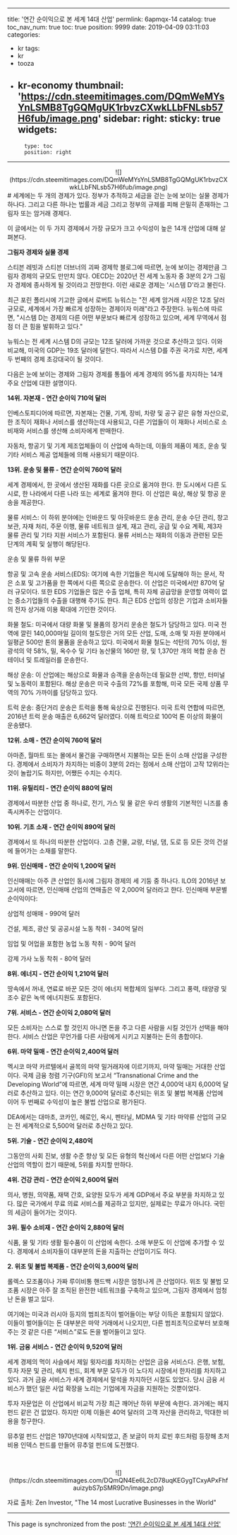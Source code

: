 
---
title: '연간 순이익으로 본 세계 14대 산업'
permlink: 6apmqx-14
catalog: true
toc_nav_num: true
toc: true
position: 9999
date: 2019-04-09 03:11:03
categories:
- kr
tags:
- kr
- tooza
- kr-economy
thumbnail: 'https://cdn.steemitimages.com/DQmWeMYsYnLSMB8TgGQMgUK1rbvzCXwkLLbFNLsb57H6fub/image.png'
sidebar:
    right:
        sticky: true
widgets:
    -
        type: toc
        position: right
---


<center>
![](https://cdn.steemitimages.com/DQmWeMYsYnLSMB8TgGQMgUK1rbvzCXwkLLbFNLsb57H6fub/image.png)
</center>
#
세계에는 두 개의 경제가 있다. 정부가 추적하고 세금을 걷는 눈에 보이는 실물 경제가 하나다. 그리고 다른 하나는 법률과 세금 그리고 정부의 규제를 피해 은밀히 존재하는 그림자 또는 암거래 경제다. 

 

이 글에서는 이 두 가지 경제에서 가장 규모가 크고 수익성이 높은 14개 산업에 대해 살펴본다.

 

**그림자 경제와 실물 경제**

스티븐 레빗과 스티븐 더브너의 괴짜 경제학 블로그에 따르면, 눈에 보이는 경제만큼 그림자 경제의 규모도 만만치 않다. OECD는 2020년 전 세계 노동자 중 3분의 2가 그림자 경제에 종사하게 될 것이라고 전망한다. 이런 새로운 경제는 '시스템 D'라고 불린다. 

 

최근 포린 폴리시에 기고한 글에서 로버트 뉴워스는 "전 세계 암거래 시장은 12조 달러 규모로, 세계에서 가장 빠르게 성장하는 경제이자 미래"라고 주장한다. 뉴워스에 따르면, "시스템 D는 경제의 다른 어떤 부문보다 빠르게 성장하고 있으며, 세계 무역에서 점점 더 큰 힘을 발휘하고 있다."

 

뉴워스는 전 세계 시스템 D의 규모는 12조 달러에 가까운 것으로 추산하고 있다. 이와 비교해, 미국의 GDP는 19조 달러에 달한다. 따라서 시스템 D를 주권 국가로 치면, 세계 두 번째의 경제 초강대국이 될 것이다.

 

다음은 눈에 보이는 경제와 그림자 경제를 통틀어 세계 경제의 95%를 차지하는 14개 주요 산업에 대한 설명이다. 

 

**14위. 자본재 - 연간 순이익 710억 달러**

인베스토피디어에 따르면, 자본재는 건물, 기계, 장비, 차량 및 공구 같은 유형 자산으로, 한 조직이 재화나 서비스를 생산하는데 사용되고, 다른 기업들이 이 재화나 서비스로 소비재와 서비스를 생산해 소비자에게 판매한다.

 

자동차, 항공기 및 기계 제조업체들이 이 산업에 속하는데, 이들의 제품이 제조, 운송 및 기타 서비스 제공 업체들에 의해 사용되기 때문이다. 

 

**13위. 운송 및 물류 - 연간 순이익 760억 달러**

세계 경제에서, 한 곳에서 생산된 재화를 다른 곳으로 옮겨야 한다. 한 도시에서 다른 도시로, 한 나라에서 다른 나라 또는 세계로 옮겨야 한다. 이 산업은 육상, 해상 및 항공 운송을 제공한다.

 

물류 서비스: 이 하위 분야에는 인바운드 및 아웃바운드 운송 관리, 운송 수단 관리, 창고 보관, 자재 처리, 주문 이행, 물류 네트워크 설계, 재고 관리, 공급 및 수요 계획, 제3자 물류 관리 및 기타 지원 서비스가 포함된다. 물류 서비스는 재화의 이동과 관련된 모든 단계의 계획 및 실행이 해당된다. 

 

운송 및 물류 하위 부문

 

항공 및 고속 운송 서비스(EDS): 여기에 속한 기업들은 적시에 도달해야 하는 문서, 작은 소포 및 고가품을 한 쪽에서 다른 쪽으로 운송한다. 이 산업은 미국에서만 870억 달러 규모이다. 또한 EDS 기업들은 많은 수출 업체, 특히 자체 공급망을 운영할 여력이 없는 중소기업들의 수출을 대행해 주기도 한다. 최근 EDS 산업의 성장은 기업과 소비자들의 전자 상거래 이용 확대에 기인한 것이다. 

 

화물 철도: 미국에서 대량 화물 및 물품의 장거리 운송은 철도가 담당하고 있다. 미국 전역에 깔린 140,000마일 길이의 철도망은 거의 모든 산업, 도매, 소매 및 자원 분야에서 일평균 500만 톤의 물품을 운송하고 있다. 미국에서 화물 철도는 석탄의 70% 이상, 원광석의 약 58%, 밀, 옥수수 및 기타 농산물의 160만 량, 및 1,370만 개의 복합 운송 컨테이너 및 트레일러를 운송한다. 

해상 운송: 이 산업에는 해상으로 화물과 승객을 운송하는데 필요한 선박, 항만, 터미널 및 노동력이 포함된다. 해상 운송은 미국 수출의 72%를 포함해, 미국 모든 국제 상품 무역의 70% 가까이를 담당하고 있다. 

 

트럭 운송: 중단거리 운송은 트럭을 통해 육상으로 진행된다. 미국 트럭 연합에 따르면, 2016년 트럭 운송 매출은 6,662억 달러였다. 이해 트럭으로 100억 톤 이상의 화물이 운송됐다.

 

**12위. 소매 - 연간 순이익 760억 달러**

아마존, 월마트 또는 몰에서 물건을 구매하면서 지불하는 모든 돈이 소매 산업을 구성한다. 경제에서 소비자가 차지하는 비중이 3분의 2라는 점에서 소매 산업이 고작 12위라는 것이 놀랍기도 하지만, 어쨌든 수치는 수치다.

 

**11위. 유틸리티 - 연간 순이익 880억 달러**

경제에서 따분한 산업 중 하나로, 전기, 가스 및 물 같은 우리 생활의 기본적인 니즈를 충족시켜주는 산업이다. 

 

**10위. 기초 소재 - 연간 순이익 890억 달러**

경제에서 또 하나의 따분한 산업이다. 고층 건물, 교량, 터널, 댐, 도로 등 모든 것의 건설에 들어가는 소재를 말한다. 

 

**9위. 인신매매 - 연간 순이익 1,200억 달러**

인신매매는 아주 큰 산업인 동시에 그림자 경제의 세 기둥 중 하나다. ILO의 2016년 보고서에 따르면, 인신매매 산업의 연매출은 약 2,000억 달러라고 한다. 인신매매 부문별 순이익이다:

 

상업적 성매매 - 990억 달러

건설, 제조, 광산 및 공공시설 노동 착취 - 340억 달러

임업 및 어업을 포함한 농업 노동 착취 - 90억 달러

강제 가사 노동 착취 - 80억 달러

 

**8위. 에너지 - 연간 순이익 1,210억 달러**

땅속에서 꺼내, 연료로 바꾼 모든 것이 에너지 복합체의 일부다. 그리고 풍력, 태양광 및 조수 같은 녹색 에너지원도 포함된다.

 

**7위. 서비스 - 연간 순이익 2,080억 달러**

모든 소비자는 스스로 할 것인지 아니면 돈을 주고 다른 사람을 시킬 것인가 선택을 해야 한다. 서비스 산업은 무언가를 다른 사람에게 시키고 지불하는 돈의 총합이다.

 

**6위. 마약 밀매 - 연간 순이익 2,400억 달러**

멕시코 마약 카르텔에서 골목의 마약 밀거래자에 이르기까지, 마약 밀매는 거대한 산업이다. 국제 금융 청렴 기구(GFI)의 보고서 “Transnational Crime and the Developing World”에 따르면, 세계 마약 밀매 시장은 연간 4,000억 내지 6,000억 달러로 추산하고 있다. 이는 연간 9,000억 달러로 추산되는 위조 및 불법 복제품 산업에 이어 두 번째로 수익성이 높은 불법 산업으로 평가된다. 

 

DEA에서는 대마초, 코카인, 헤로인, 옥시, 펜타닐, MDMA 및 기타 마약류 산업의 규모는 전 세계적으로 5,500억 달러로 추산하고 있다. 

 

**5위. 기술 - 연간 순이익 2,480억**

그동안의 사회 진보, 생활 수준 향상 및 모든 유형의 혁신에서 다른 어떤 산업보다 기술 산업의 역할이 컸기 때문에, 5위를 차지할 만하다.

 

**4위. 건강 관리 - 연간 순이익 2,600억 달러**

의사, 병원, 의약품, 재택 간호, 요양원 모두가 세계 GDP에서 주요 부분을 차지하고 있다. 많은 국가에서 무료 의료 서비스를 제공하고 있지만, 실제로는 무료가 아니다. 국민의 세금이 들어가는 것이다. 

 

**3위. 필수 소비재 - 연간 순이익 2,880억 달러**

식품, 물 및 기타 생활 필수품이 이 산업에 속한다. 소매 부문도 이 산업에 추가할 수 있다. 경제에서 소비자들이 대부분의 돈을 지출하는 산업이기도 하다. 

 

**2. 위조 및 불법 복제품 - 연간 순이익 3,600억 달러**

롤렉스 모조품이나 가짜 루이비통 핸드백 시장은 엄청나게 큰 산업이다. 위조 및 불법 모조품 시장은 아주 잘 조직된 완전한 네트워크를 구축하고 있으며, 그림자 경제에서 엄청난 돈을 벌고 있다.

 

여기에는 미국과 러시아 등지의 범죄조직이 벌어들이는 부당 이득은 포함되지 않았다. 이들이 벌어들이는 돈 대부분은 마약 거래에서 나오지만, 다른 범죄조직으로부터 보호해주는 것 같은 다른 “서비스”로도 돈을 벌어들이고 있다. 

 

**1위. 금융 서비스 - 연간 순이익 9,520억 달러**

세계 경제의 먹이 사슬에서 제일 윗자리를 차지하는 산업은 금융 서비스다. 은행, 보험, 투자 자문 및 관리, 헤지 펀드, 회계 부문 모두가 이 노다지 시장에서 한자리를 차지하고 있다. 과거 금융 서비스가 세계 경제에서 말석을 차지하던 시절도 있었다. 당시 금융 서비스가 했던 일은 사업 확장을 노리는 기업에게 자금을 지원하는 것뿐이었다. 

 

투자 자문업은 이 산업에서 비교적 가장 최근 깨어난 하위 부문에 속한다. 과거에는 헤지 펀드 같은 건 없었다. 하지만 이제 이들은 40억 달러의 고객 자산을 관리하고, 막대한 비용을 청구한다.

 

뮤추얼 펀드 산업은 1970년대에 시작되었고, 존 보글이 마치 로빈 후드처럼 등장해 초저비용 인덱스 펀드를 만들어 뮤추얼 펀드에 도전했다. 

​
<center>
![](https://cdn.steemitimages.com/DQmQN4Ee6L2cD78uqKEGygTCxyAPxFhfauizybS7pSMR9Dn/image.png)
</center>

 

자료 출처: Zen Investor, "The 14 most Lucrative Businesses in the World"

- - -

This page is synchronized from the post: ['연간 순이익으로 본 세계 14대 산업'](https://steemit.com/@pius.pius/6apmqx-14)
